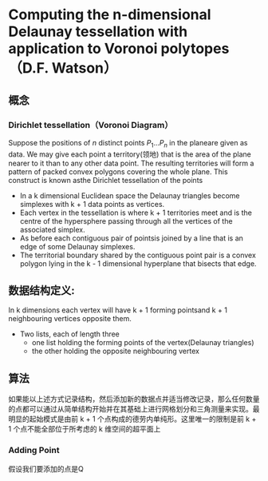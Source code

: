 
# Computing the n-dimensional Delaunay tessellation with application to Voronoi polytopes （D.F. Watson）

## 概念

### Dirichlet tessellation（Voronoi Diagram）
Suppose the positions of $n$ distinct points $P_1 ... P_n$ in the planeare given as data. We may give each point a territory(领地) that is the area of the plane nearer to it than to any other data point. The resulting territories will form a pattern of packed convex polygons covering the whole plane. This construct is known asthe Dirichlet tessellation of the points

* In a k dimensional Euclidean space the Delaunay triangles become simplexes with k + 1 data points as vertices. 
* Each vertex in the tessellation is where k + 1 territories meet and is the centre of the hypersphere passing through all the vertices of the associated simplex. 
* As before each contiguous pair of pointsis joined by a line that is an edge of some Delaunay simplexes.
* The territorial boundary shared by the contiguous point pair is a convex polygon lying in the k - 1 dimensional hyperplane that bisects that edge.

## 数据结构定义:
In k dimensions each vertex will have k + 1 forming pointsand k + 1 neighbouring vertices opposite them.
* Two lists, each of length three
    * one list holding the forming points of the vertex(Delaunay triangles)
    * the other holding the opposite neighbouring vertex

## 算法
如果能以上述方式记录结构，然后添加新的数据点并适当修改记录，那么任何数量的点都可以通过从简单结构开始并在其基础上进行网格划分和三角测量来实现。最明显的起始模式是由前 k + 1 个点构成的德劳内单纯形。这里唯一的限制是前 k + 1 个点不能全部位于所考虑的 k 维空间的超平面上
### Adding Point
假设我们要添加的点是Q
